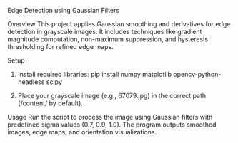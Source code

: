 Edge Detection using Gaussian Filters

Overview
This project applies Gaussian smoothing and derivatives for edge detection in grayscale images. It includes techniques like gradient magnitude computation, non-maximum suppression, and hysteresis thresholding for refined edge maps.

Setup
1. Install required libraries:
pip install numpy matplotlib opencv-python-headless scipy

2. Place your grayscale image (e.g., 67079.jpg) in the correct path (/content/ by default).

Usage
Run the script to process the image using Gaussian filters with predefined sigma values (0.7, 0.9, 1.0). The program outputs smoothed images, edge maps, and orientation visualizations.
